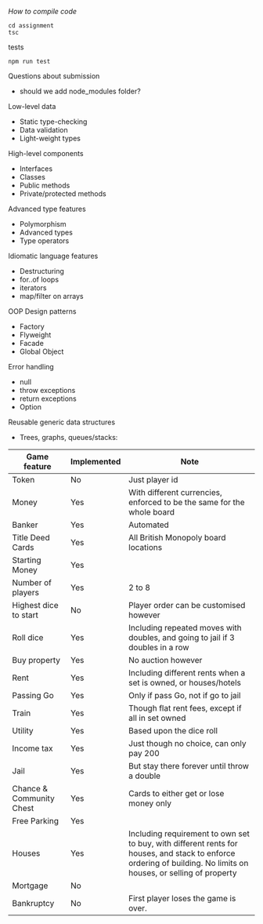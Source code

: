 *How to compile code*
```
cd assignment
tsc
```
tests
```
npm run test
```

Questions about submission
* should we add node_modules folder?

Low-level data
* Static type-checking
* Data validation
* Light-weight types

High-level components
* Interfaces 
* Classes
* Public methods
* Private/protected methods

Advanced type features
* Polymorphism
* Advanced types
* Type operators

Idiomatic language features
* Destructuring
* for..of loops
* iterators
* map/filter on arrays

OOP Design patterns
* Factory
* Flyweight
* Facade
* Global Object

Error handling
* null
* throw exceptions
* return exceptions
* Option

Reusable generic data structures
* Trees, graphs, queues/stacks: 


| Game feature             | Implemented | Note                                                                                                                                                             |
|--------------------------|-------------|------------------------------------------------------------------------------------------------------------------------------------------------------------------|
| Token                    | No          | Just player id                                                                                                                                                   |
| Money                    | Yes         | With different currencies, enforced to be the same for the whole board                                                                                           |
| Banker                   | Yes         | Automated                                                                                                                                                        |
| Title Deed Cards         | Yes         | All British Monopoly board locations                                                                                                                             |
| Starting Money           | Yes         |                                                                                                                                                                  |
| Number of players        | Yes         | 2 to 8                                                                                                                                                           |
| Highest dice to start    | No          | Player order can be customised however                                                                                                                           |
| Roll dice                | Yes         | Including repeated moves with doubles, and going to jail if 3 doubles in a row                                                                                   |
| Buy property             | Yes         | No auction however                                                                                                                                               |
| Rent                     | Yes         | Including different rents when a set is owned, or houses/hotels                                                                                                  |
| Passing Go               | Yes         | Only if pass Go, not if go to jail                                                                                                                               |
| Train                    | Yes         | Though flat rent fees, except if all in set owned                                                                                                                |
| Utility                  | Yes         | Based upon the dice roll                                                                                                                                         |
| Income tax               | Yes         | Just though no choice, can only pay 200                                                                                                                          |
| Jail                     | Yes         | But stay there forever until throw a double                                                                                                                      |
| Chance & Community Chest | Yes         | Cards to either get or lose money only                                                                                                                           |
| Free Parking             | Yes         |                                                                                                                                                                  |
| Houses                   | Yes         | Including requirement to own set to buy, with different rents for houses, and stack to enforce ordering of building. No limits on houses, or selling of property |
| Mortgage                 | No          |                                                                                                                                                                  |
| Bankruptcy               | No          | First player loses the game is over.    